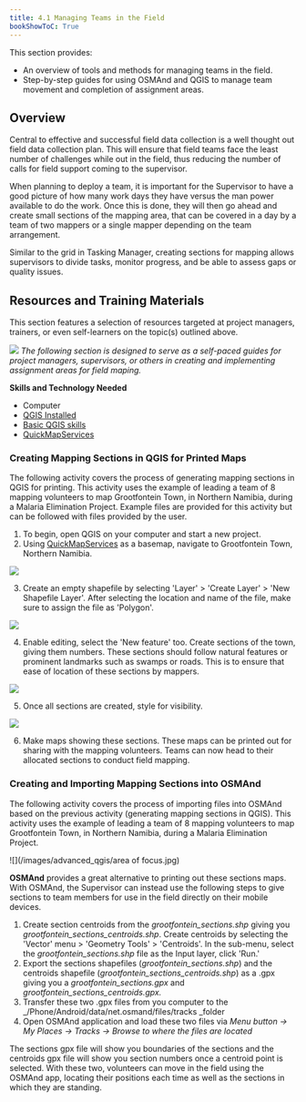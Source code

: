 ```yaml
---
title: 4.1 Managing Teams in the Field
bookShowToC: True
---
```


This section provides:

*  An overview of tools and methods for managing teams in the field. 
*  Step-by-step guides for using OSMAnd and QGIS to manage team movement and completion of assignment areas. 

## Overview
Central to effective and successful field data collection is a well thought out field data collection plan. This will ensure that field teams face the least number of challenges while out in the field, thus reducing the number of calls for field support coming to the supervisor.
 
When planning to deploy a team, it is important for the Supervisor to have a good picture of how many work days they have versus the man power available to do the work. Once this is done, they will then go ahead and create small sections of the mapping area, that can be covered in a day by a team of two mappers or a single mapper depending on the team arrangement.

Similar to the grid in Tasking Manager, creating sections for mapping allows supervisors to divide tasks, monitor progress, and be able to assess gaps or quality issues. 

## Resources and Training Materials
This section features a selection of resources targeted at project managers, trainers, or even self-learners on the topic(s) outlined above.

![](/images/learning_icon_wide.PNG)
*The following section is designed to serve as a self-paced guides for project managers, supervisors, or others in creating and implementing assignment areas for field maping.*

**Skills and Technology Needed**

*  Computer
*  [QGIS Installed](https://hotosm.github.io/toolbox/pages/data-use-and-analysis/7.1-qgis/#installing-qgis)
*  [Basic QGIS skills](https://hotosm.github.io/toolbox/pages/data-use-and-analysis/7.1-qgis/#navigating-qgis)
*  [QuickMapServices](https://hotosm.github.io/toolbox/pages/data-use-and-analysis/7.1-qgis/#installing-plug-ins)

### Creating Mapping Sections in QGIS for Printed Maps

The following activity covers the process of generating mapping sections in QGIS for printing. This activity uses the example of leading a team of 8 mapping volunteers to map Grootfontein Town, in Northern Namibia, during a Malaria Elimination Project. Example files are provided for this activity but can be followed with files provided by the user.

1. To begin, open QGIS on your computer and start a new project. 
2. Using [QuickMapServices](https://hotosm.github.io/toolbox/pages/data-use-and-analysis/7.1-qgis/#installing-plug-ins) as a basemap, navigate to Grootfontein Town, Northern Namibia. 

![](/images/advanced_qgis/management1.gif)

3. Create an empty shapefile by selecting 'Layer' > 'Create Layer' > 'New Shapefile Layer'. After selecting the location and name of the file, make sure to assign the file as 'Polygon'.

![](/images/advanced_qgis/management2.gif)

4. Enable editing, select the 'New feature' too. Create sections of the town, giving them numbers. These sections should follow natural features or prominent landmarks such as swamps or roads. This is to ensure that ease of location of these sections by mappers.

![](/images/advanced_qgis/management3.gif)

5. Once all sections are created, style for visibility. 

![](/images/advanced_qgis/management4.PNG)

6. Make maps showing these sections. These maps can be printed out for sharing with the mapping volunteers. Teams can now head to their allocated sections to conduct field mapping.

###  Creating and Importing Mapping Sections into OSMAnd
 
The following activity covers the process of importing files into OSMAnd based on the previous activity (generating mapping sections in QGIS). This activity uses the example of leading a team of 8 mapping volunteers to map Grootfontein Town, in Northern Namibia, during a Malaria Elimination Project. 

![](/images/advanced_qgis/area of focus.jpg)
 
**OSMAnd** provides a great alternative to printing out these sections maps. With OSMAnd, the Supervisor can instead use the following steps to give sections to team members for use in the field directly on their mobile devices.

1. Create section centroids from the *grootfontein_sections.shp* giving you *grootfontein_sections_centroids.shp*. Create centroids by selecting the 'Vector' menu > 'Geometry Tools' > 'Centroids'. In the sub-menu, select the *grootfontein_sections.shp* file as the Input layer, click 'Run.'
2. Export the sections shapefiles (_grootfontein_sections.shp_) and the centroids shapefile (_grootfontein_sections_centroids.shp_) as a .gpx giving you a _grootfontein_sections.gpx_ and _grootfontein_sections_centroids.gpx._
3. Transfer these two .gpx files from you computer to the _/Phone/Android/data/net.osmand/files/tracks _folder
4. Open OSMAnd application and load these two files via _Menu button -> My Places -> Tracks -> Browse to where the files are located_

The sections gpx file will show you boundaries of the sections and the centroids gpx file will show you section numbers once a centroid point is selected. With these two, volunteers can move in the field using the OSMAnd app, locating their positions each time as well as the sections in which they are standing.
